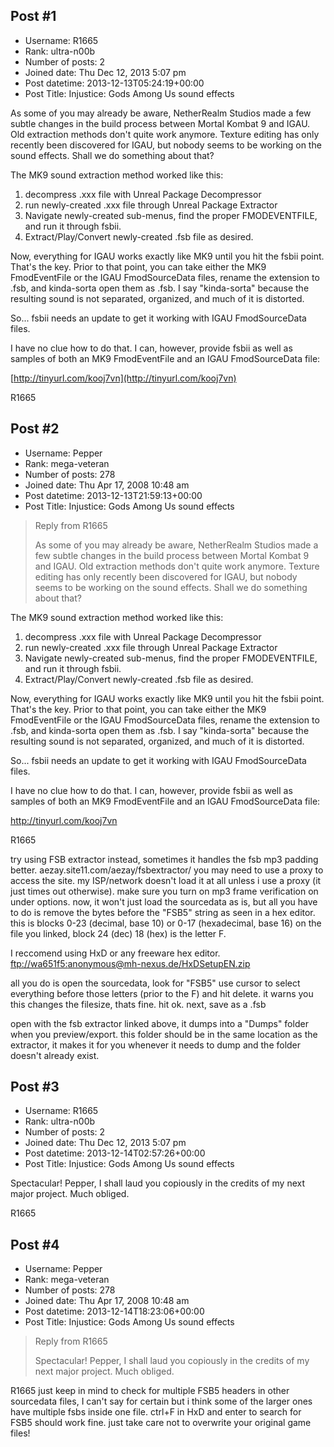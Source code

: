 ## Post #1
- Username: R1665
- Rank: ultra-n00b
- Number of posts: 2
- Joined date: Thu Dec 12, 2013 5:07 pm
- Post datetime: 2013-12-13T05:24:19+00:00
- Post Title: Injustice: Gods Among Us sound effects

As some of you may already be aware, NetherRealm Studios made a few subtle changes in the build process between Mortal Kombat 9 and IGAU.  Old extraction methods don't quite work anymore.  Texture editing has only recently been discovered for IGAU, but nobody seems to be working on the sound effects.  Shall we do something about that?

The MK9 sound extraction method worked like this:
1.  decompress .xxx file with Unreal Package Decompressor
2.  run newly-created .xxx file through Unreal Package Extractor
3.  Navigate newly-created sub-menus, find the proper FMODEVENTFILE, and run it through fsbii.
4.  Extract/Play/Convert newly-created .fsb file as desired.

Now, everything for IGAU works exactly like MK9 until you hit the fsbii point.  That's the key.  Prior to that point, you can take either the MK9 FmodEventFile or the IGAU FmodSourceData files, rename the extension to .fsb, and kinda-sorta open them as .fsb.  I say "kinda-sorta" because the resulting sound is not separated, organized, and much of it is distorted.

So... fsbii needs an update to get it working with IGAU FmodSourceData files.

I have no clue how to do that.  I can, however, provide fsbii as well as samples of both an MK9 FmodEventFile and an IGAU FmodSourceData file:

[http://tinyurl.com/kooj7vn](http://tinyurl.com/kooj7vn)

R1665
## Post #2
- Username: Pepper
- Rank: mega-veteran
- Number of posts: 278
- Joined date: Thu Apr 17, 2008 10:48 am
- Post datetime: 2013-12-13T21:59:13+00:00
- Post Title: Injustice: Gods Among Us sound effects

> Reply from R1665
>
> As some of you may already be aware, NetherRealm Studios made a few subtle changes in the build process between Mortal Kombat 9 and IGAU.  Old extraction methods don't quite work anymore.  Texture editing has only recently been discovered for IGAU, but nobody seems to be working on the sound effects.  Shall we do something about that?

The MK9 sound extraction method worked like this:
1.  decompress .xxx file with Unreal Package Decompressor
2.  run newly-created .xxx file through Unreal Package Extractor
3.  Navigate newly-created sub-menus, find the proper FMODEVENTFILE, and run it through fsbii.
4.  Extract/Play/Convert newly-created .fsb file as desired.

Now, everything for IGAU works exactly like MK9 until you hit the fsbii point.  That's the key.  Prior to that point, you can take either the MK9 FmodEventFile or the IGAU FmodSourceData files, rename the extension to .fsb, and kinda-sorta open them as .fsb.  I say "kinda-sorta" because the resulting sound is not separated, organized, and much of it is distorted.

So... fsbii needs an update to get it working with IGAU FmodSourceData files.

I have no clue how to do that.  I can, however, provide fsbii as well as samples of both an MK9 FmodEventFile and an IGAU FmodSourceData file:

http://tinyurl.com/kooj7vn

R1665

try using FSB extractor instead, sometimes it handles the fsb mp3 padding better.
aezay.site11.com/aezay/fsbextractor/‎
you may need to use a proxy to access the site. my ISP/network doesn't load it at all unless i use a proxy (it just times out otherwise).
make sure you turn on mp3 frame verification on under options.
now, it won't just load the sourcedata as is, but all you have to do is remove the bytes before the "FSB5" string as seen in a hex editor.
this is blocks 0-23 (decimal, base 10) or 0-17 (hexadecimal, base 16) on the file you linked, block 24 (dec) 18 (hex) is the letter F.

I reccomend using HxD or any freeware hex editor.
[ftp://wa651f5:anonymous@mh-nexus.de/HxDSetupEN.zip](ftp://wa651f5:anonymous@mh-nexus.de/HxDSetupEN.zip)

all you do is open the sourcedata, look for "FSB5" use cursor to select everything before those letters (prior to the F) and hit delete. it warns you this changes the filesize, thats fine. hit ok. next, save as a .fsb

open with the fsb extractor linked above, it dumps into a "Dumps" folder when you preview/export. this folder should be in the same location as the extractor, it makes it for you whenever it needs to dump and the folder doesn't already exist.
## Post #3
- Username: R1665
- Rank: ultra-n00b
- Number of posts: 2
- Joined date: Thu Dec 12, 2013 5:07 pm
- Post datetime: 2013-12-14T02:57:26+00:00
- Post Title: Injustice: Gods Among Us sound effects

Spectacular!  Pepper, I shall laud you copiously in the credits of my next major project.  Much obliged.

R1665
## Post #4
- Username: Pepper
- Rank: mega-veteran
- Number of posts: 278
- Joined date: Thu Apr 17, 2008 10:48 am
- Post datetime: 2013-12-14T18:23:06+00:00
- Post Title: Injustice: Gods Among Us sound effects

> Reply from R1665
>
> Spectacular!  Pepper, I shall laud you copiously in the credits of my next major project.  Much obliged.

R1665
just keep in mind to check for multiple FSB5 headers in other sourcedata files, I can't say for certain but i think some of the larger ones have multiple fsbs inside one file. ctrl+F in HxD and enter to search for FSB5 should work fine. just take care not to overwrite your original game files!
